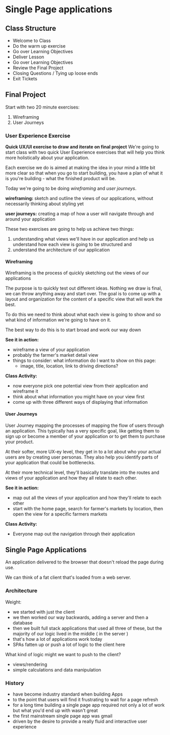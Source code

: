 # Single Page applications

## Class Structure
- Welcome to Class
- Do the warm up exercise
- Go over Learning Objectives
- Deliver Lesson
- Go over Learning Objectives
- Review the Final Project
- Closing Questions / Tying up loose ends
- Exit Tickets

## Final Project
Start with two 20 minute exercises:
  1. Wireframing
  2. User Journeys

### User Experience Exercise
__Quick UX/UI exercise to draw and iterate on final project__
We're going to start class with two quick User Experience exercises that will help you think more holistically about your application.

Each exercise we do is aimed at making the idea in your mind a little bit more clear so that when you go to start building, you have a plan of what it is you're building - what the finished product will be.

Today we're going to be doing _wireframing_ and _user journeys_.

__wireframing:__ sketch and outline the views of our applications, without necessarily thinking about styling yet

__user journeys:__ creating a map of how a user will navigate through and around your application

These two exercises are going to help us achieve two things:
  1. understanding what views we'll have in our application and help us understand how each view is going to be structured and
  2. understand the architecture of our application

#### Wireframing
Wireframing is the process of quickly sketching out the views of our applications

The purpose is to quickly test out different ideas. Nothing we draw is final, we can throw anything away and start over. The goal is to come up with a layout and organization for the content of a specific view that will work the best.

To do this we need to think about what each view is going to show and so what kind of information we're going to have on it.

The best way to do this is to start broad and work our way down

__See it in action:__
- wireframe a view of your application
- probably the farmer's market detail view
- things to consider: what information do I want to show on this page:
  - image, title, location, link to driving directions?

__Class Activity:__
- now everyone pick one potential view from their application and wireframe it
- think about what information you might have on your view first
- come up with three different ways of displaying that information

#### User Journeys
User Journey mapping the processes of mapping the flow of users through an application. This typically has a very specific goal, like getting them to sign up or become a member of your application or to get them to purchase your product.

At their softer, more UX-ey level, they get in to a lot about who your actual users are by creating user personas. They also help you identify parts of your application that could be bottlenecks.

At their more technical level, they'll basically translate into the routes and views of your application and how they all relate to each other.

__See it in action:__
- map out all the views of your application and how they'll relate to each other
- start with the home page, search for farmer's markets by location, then open the view for a specific farmers markets

__Class Activity:__
- Everyone map out the navigation through their application


## Single Page Applications
An application delivered to the browser that doesn't reload the page during use.

We can think of a fat client that's loaded from a web server.

### Architecture
Weight:
  - we started with just the client
  - we then worked our way backwards, adding a server and then a database
  - then we built full stack applications that used all three of these, but the majority of our logic lived in the middle ( in the server )
  - that's how a lot of applications work today
  - SPAs fatten up or push a lot of logic to the client here

What kind of logic might we want to push to the client?
  - views/rendering
  - simple calculations and data manipulation

### History
- have become industry standard when building Apps
- to the point that users will find it frustrating to wait for a page refresh
- for a long time building a single page app required not only a lot of work but what you'd end up with wasn't great
- the first mainstream single page app was gmail
- driven by the desire to provide a really fluid and interactive user experience
